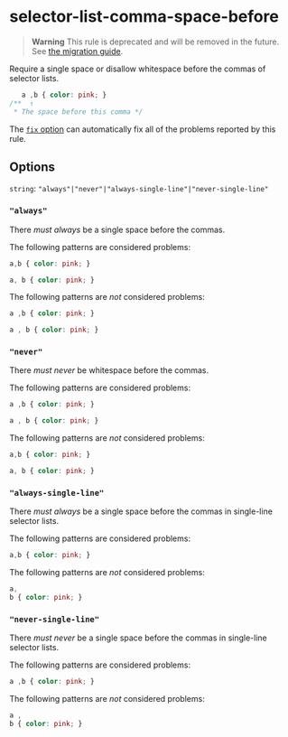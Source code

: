 # selector-list-comma-space-before  
  
> **Warning** This rule is deprecated and will be removed in the future. See [the migration guide](../../../docs/migration-guide/to-15.md).  
  
Require a single space or disallow whitespace before the commas of selector lists.  
  
<!-- prettier-ignore -->  
```css  
   a ,b { color: pink; }  
/**  ↑  
 * The space before this comma */  
```  
  
The [`fix` option](../../../docs/user-guide/options.md#fix) can automatically fix all of the problems reported by this rule.  
  
## Options  
  
`string`: `"always"|"never"|"always-single-line"|"never-single-line"`  
  
### `"always"`  
  
There _must always_ be a single space before the commas.  
  
The following patterns are considered problems:  
  
<!-- prettier-ignore -->  
```css  
a,b { color: pink; }  
```  
  
<!-- prettier-ignore -->  
```css  
a, b { color: pink; }  
```  
  
The following patterns are _not_ considered problems:  
  
<!-- prettier-ignore -->  
```css  
a ,b { color: pink; }  
```  
  
<!-- prettier-ignore -->  
```css  
a , b { color: pink; }  
```  
  
### `"never"`  
  
There _must never_ be whitespace before the commas.  
  
The following patterns are considered problems:  
  
<!-- prettier-ignore -->  
```css  
a ,b { color: pink; }  
```  
  
<!-- prettier-ignore -->  
```css  
a , b { color: pink; }  
```  
  
The following patterns are _not_ considered problems:  
  
<!-- prettier-ignore -->  
```css  
a,b { color: pink; }  
```  
  
<!-- prettier-ignore -->  
```css  
a, b { color: pink; }  
```  
  
### `"always-single-line"`  
  
There _must always_ be a single space before the commas in single-line selector lists.  
  
The following patterns are considered problems:  
  
<!-- prettier-ignore -->  
```css  
a,b { color: pink; }  
```  
  
The following patterns are _not_ considered problems:  
  
<!-- prettier-ignore -->  
```css  
a,  
b { color: pink; }  
```  
  
### `"never-single-line"`  
  
There _must never_ be a single space before the commas in single-line selector lists.  
  
The following patterns are considered problems:  
  
<!-- prettier-ignore -->  
```css  
a ,b { color: pink; }  
```  
  
The following patterns are _not_ considered problems:  
  
<!-- prettier-ignore -->  
```css  
a ,  
b { color: pink; }  
```  

